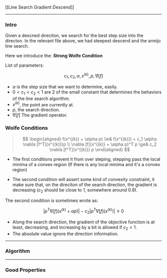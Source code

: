 [[Line Search Gradient Descend]]


---
### **Intro**

Given a descned direciton, we search for the best step size into the directon. In the relevant file above, we had steepest descend and the armijo line search. 

Here we introduce the: **Strong Wolfe Condition**

List of parameters: 

$$
c_1, c_2, \alpha, x^{(k)}, p, \nabla[f]
$$

* $\alpha$ is the step size that we want to determine, easily. 
* $0 < c_1 < c_2 < 1$ are 2 of the small constant that determines the behaviors of the line search algorithm. 
* $x^{(k)}$, the point are currently at. 
* $p$, the search direction. 
* $\nabla[f]$ The gradient operator. 

### **Wolfe Conditions**

> $$
> \begin{aligned}
>     f(x^{(k)} + \alpha p) \le& f(x^{(k)}) + c_1 \alpha \nabla [f^T](x^{(k)})p
>     \\
>     \nabla [f](x^{(k)} + \alpha p)^T p \ge& c_2 \nabla [f^T](x^{(k)}) p
> \end{aligned}
> $$

* The first conditions prevent it from over steping, stepping pass the local minima of a convex region (If there is any local minima and it's a convex region)

* The second condition will assert some kind of convexity constraint, it make sure that, on the direciton of the search direction, the gradient is decreasing ($c_2$ should be close to 1, somewhere around $0.9$). 

The second condition is sometimes wrote as: 

$$
\left|
    p^T \nabla[f](x^{(k)} + \alpha p)
\right| - 
c_2
\left|
    p^T \nabla[f](x^{(k)}) 
\right| \le 0
$$

* Along the search direction, the gradient of the objective function is at least, decreasing, and increasing by a bit is allowed if $c_2 < 1$. 
* The absolute value ignore the direction information. 

---
### **Algorithm**


---
### **Good Properties**
